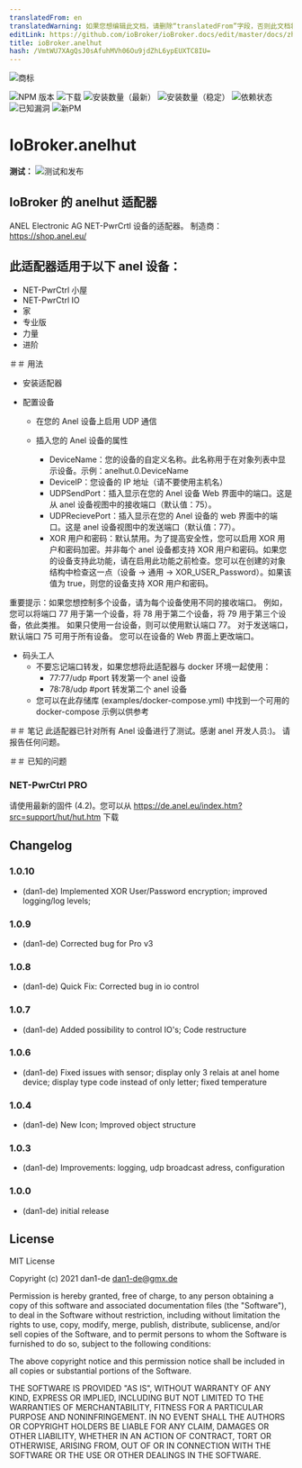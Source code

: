 ```yaml
---
translatedFrom: en
translatedWarning: 如果您想编辑此文档，请删除“translatedFrom”字段，否则此文档将再次自动翻译
editLink: https://github.com/ioBroker/ioBroker.docs/edit/master/docs/zh-cn/adapterref/iobroker.anelhut/README.md
title: ioBroker.anelhut
hash: /VmtWU7XAgQsJ0sAfuhMVh06Ou9jdZhL6ypEUXTC8IU=
---
```

![商标](../../../en/adapterref/iobroker.anelhut/admin/anelhut.png)

![NPM 版本](http://img.shields.io/npm/v/iobroker.anelhut.svg)
![下载](https://img.shields.io/npm/dm/iobroker.anelhut.svg)
![安装数量（最新）](http://iobroker.live/badges/anelhut-installed.svg)
![安装数量（稳定）](http://iobroker.live/badges/anelhut-stable.svg)
![依赖状态](https://img.shields.io/david/dan1-de/iobroker.anelhut.svg)
![已知漏洞](https://snyk.io/test/github/dan1-de/ioBroker.anelhut/badge.svg)
![新PM](https://nodei.co/npm/iobroker.anelhut.png?downloads=true)

# IoBroker.anelhut
**测试：** ![测试和发布](https://github.com/dan1-de/ioBroker.anelhut/workflows/Test%20and%20Release/badge.svg)

## IoBroker 的 anelhut 适配器
ANEL Electronic AG NET-PwrCrtl 设备的适配器。
制造商：https://shop.anel.eu/

## 此适配器适用于以下 anel 设备：
- NET-PwrCtrl 小屋
- NET-PwrCtrl IO
-   家
- 专业版
-   力量
- 进阶

＃＃ 用法
- 安装适配器

- 配置设备

    - 在您的 Anel 设备上启用 UDP 通信
    - 插入您的 Anel 设备的属性

        - DeviceName：您的设备的自定义名称。此名称用于在对象列表中显示设备。示例：anelhut.0.DeviceName
        - DeviceIP：您设备的 IP 地址（请不要使用主机名）
        - UDPSendPort：插入显示在您的 Anel 设备 Web 界面中的端口。这是从 anel 设备视图中的接收端口（默认值：75）。
        - UDPRecievePort：插入显示在您的 Anel 设备的 web 界面中的端口。这是 anel 设备视图中的发送端口（默认值：77）。
        - XOR 用户和密码：默认禁用。为了提高安全性，您可以启用 XOR 用户和密码加密。并非每个 anel 设备都支持 XOR 用户和密码。如果您的设备支持此功能，请在启用此功能之前检查。您可以在创建的对象结构中检查这一点（设备 -> 通用 -> XOR_USER_Password）。如果该值为 true，则您的设备支持 XOR 用户和密码。

重要提示：如果您想控制多个设备，请为每个设备使用不同的接收端口。
例如，您可以将端口 77 用于第一个设备，将 78 用于第二个设备，将 79 用于第三个设备，依此类推。
如果只使用一台设备，则可以使用默认端口 77。
对于发送端口，默认端口 75 可用于所有设备。
您可以在设备的 Web 界面上更改端口。

- 码头工人
    - 不要忘记端口转发，如果您想将此适配器与 docker 环境一起使用：
        - 77:77/udp #port 转发第一个 anel 设备
        - 78:78/udp #port 转发第二个 anel 设备
    - 您可以在此存储库 (examples/docker-compose.yml) 中找到一个可用的 docker-compose 示例以供参考

＃＃ 笔记
此适配器已针对所有 Anel 设备进行了测试。感谢 anel 开发人员:)。
请报告任何问题。

＃＃ 已知的问题
### NET-PwrCtrl PRO
请使用最新的固件 (4.2)。您可以从 https://de.anel.eu/index.htm?src=support/hut/hut.htm 下载

## Changelog

### 1.0.10

-   (dan1-de) Implemented XOR User/Password encryption; improved logging/log levels;

### 1.0.9

-   (dan1-de) Corrected bug for Pro v3

### 1.0.8

-   (dan1-de) Quick Fix: Corrected bug in io control

### 1.0.7

-   (dan1-de) Added possibility to control IO's; Code restructure

### 1.0.6

-   (dan1-de) Fixed issues with sensor; display only 3 relais at anel home device; display type code instead of only letter; fixed temperature

### 1.0.4

-   (dan1-de) New Icon; Improved object structure

### 1.0.3

-   (dan1-de) Improvements: logging, udp broadcast adress, configuration

### 1.0.0

-   (dan1-de) initial release

## License

MIT License

Copyright (c) 2021 dan1-de <dan1-de@gmx.de>

Permission is hereby granted, free of charge, to any person obtaining a copy
of this software and associated documentation files (the "Software"), to deal
in the Software without restriction, including without limitation the rights
to use, copy, modify, merge, publish, distribute, sublicense, and/or sell
copies of the Software, and to permit persons to whom the Software is
furnished to do so, subject to the following conditions:

The above copyright notice and this permission notice shall be included in all
copies or substantial portions of the Software.

THE SOFTWARE IS PROVIDED "AS IS", WITHOUT WARRANTY OF ANY KIND, EXPRESS OR
IMPLIED, INCLUDING BUT NOT LIMITED TO THE WARRANTIES OF MERCHANTABILITY,
FITNESS FOR A PARTICULAR PURPOSE AND NONINFRINGEMENT. IN NO EVENT SHALL THE
AUTHORS OR COPYRIGHT HOLDERS BE LIABLE FOR ANY CLAIM, DAMAGES OR OTHER
LIABILITY, WHETHER IN AN ACTION OF CONTRACT, TORT OR OTHERWISE, ARISING FROM,
OUT OF OR IN CONNECTION WITH THE SOFTWARE OR THE USE OR OTHER DEALINGS IN THE
SOFTWARE.
